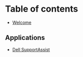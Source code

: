 # Table of contents

* [Welcome](README.md)

## Applications

* [Dell SupportAssist](applications/dell-supportassist.md)

